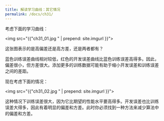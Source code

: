 ```yaml
---
title: 解读学习曲线：其它情况
permalink: /docs/ch31/
---
```


考虑下面的学习曲线：

<img src="{{"ch31_01.jpg " | prepend: site.imgurl }}">

这张图表示的是高偏差还是高方差，还是两者都有？

蓝色训练误差曲线相对较低，红色的开发误差曲线比蓝色训练误差高得多。因此，偏差很小，但方差很大。添加更多的训练数据可能有助于缩小开发误差和训练误差之间的差距。 

现在考虑下面的情况：

<img src="{{"ch31_02.jpg " | prepend: site.imgurl }}">

这种情况下训练误差很大，因为它比期望的性能水平要高得多。开发误差也比训练误差大得多，因此有着明显的偏差和方差。此时你必须找到一种方法来减少算法中的偏差和方差。
